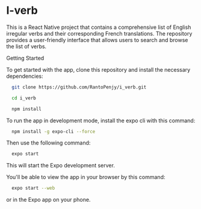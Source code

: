 # I-verb
This is a React Native project that contains a comprehensive list of English irregular verbs and their corresponding French translations. The repository provides a user-friendly interface that allows users to search and browse the list of verbs.

Getting Started

To get started with the app, clone this repository and install the necessary dependencies:

```bash
  git clone https://github.com/RantoPenjy/i_verb.git
```
```bash
  cd i_verb
```
```bash
  npm install
```

To run the app in development mode, install the expo cli with this command:

```bash
  npm install -g expo-cli --force
```
Then use the following command:

```bash
  expo start
```

This will start the Expo development server.

You'll be able to view the app in your browser by this command:

```bash
  expo start --web
```

or in the Expo app on your phone.
